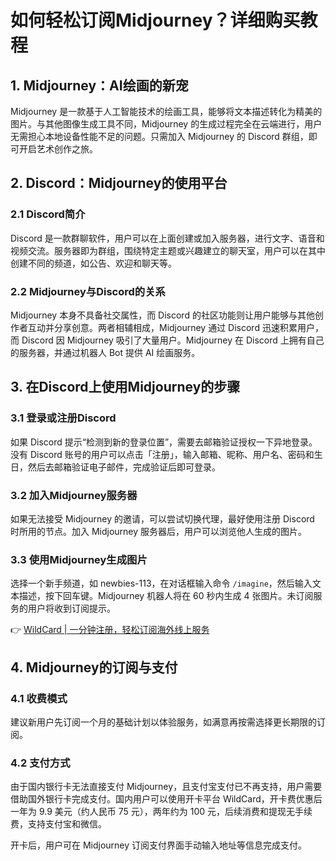 # 如何轻松订阅Midjourney？详细购买教程

## 1. Midjourney：AI绘画的新宠

Midjourney 是一款基于人工智能技术的绘画工具，能够将文本描述转化为精美的图片。与其他图像生成工具不同，Midjourney 的生成过程完全在云端进行，用户无需担心本地设备性能不足的问题。只需加入 Midjourney 的 Discord 群组，即可开启艺术创作之旅。

## 2. Discord：Midjourney的使用平台

### 2.1 Discord简介

Discord 是一款群聊软件，用户可以在上面创建或加入服务器，进行文字、语音和视频交流。服务器即为群组，围绕特定主题或兴趣建立的聊天室，用户可以在其中创建不同的频道，如公告、欢迎和聊天等。

### 2.2 Midjourney与Discord的关系

Midjourney 本身不具备社交属性，而 Discord 的社区功能则让用户能够与其他创作者互动并分享创意。两者相辅相成，Midjourney 通过 Discord 迅速积累用户，而 Discord 因 Midjourney 吸引了大量用户。Midjourney 在 Discord 上拥有自己的服务器，并通过机器人 Bot 提供 AI 绘画服务。

## 3. 在Discord上使用Midjourney的步骤

### 3.1 登录或注册Discord

如果 Discord 提示“检测到新的登录位置”，需要去邮箱验证授权一下异地登录。没有 Discord 账号的用户可以点击「注册」，输入邮箱、昵称、用户名、密码和生日，然后去邮箱验证电子邮件，完成验证后即可登录。

### 3.2 加入Midjourney服务器

如果无法接受 Midjourney 的邀请，可以尝试切换代理，最好使用注册 Discord 时所用的节点。加入 Midjourney 服务器后，用户可以浏览他人生成的图片。

### 3.3 使用Midjourney生成图片

选择一个新手频道，如 newbies-113，在对话框输入命令 `/imagine`，然后输入文本描述，按下回车键。Midjourney 机器人将在 60 秒内生成 4 张图片。未订阅服务的用户将收到订阅提示。

👉 [WildCard | 一分钟注册，轻松订阅海外线上服务](https://bbtdd.com/WildCard)

## 4. Midjourney的订阅与支付

### 4.1 收费模式

建议新用户先订阅一个月的基础计划以体验服务，如满意再按需选择更长期限的订阅。

### 4.2 支付方式

由于国内银行卡无法直接支付 Midjourney，且支付宝支付已不再支持，用户需要借助国外银行卡完成支付。国内用户可以使用开卡平台 WildCard，开卡费优惠后一年为 9.9 美元（约人民币 75 元），两年约为 100 元，后续消费和提现无手续费，支持支付宝和微信。

开卡后，用户可在 Midjourney 订阅支付界面手动输入地址等信息完成支付。